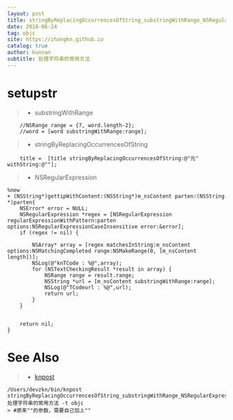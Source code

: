 ```yaml
---
layout: post
title: stringByReplacingOccurrencesOfString_substringWithRange_NSRegularExpression
date: 2018-06-24
tag: objc
site: https://zhangkn.github.io
catalog: true
author: kunnan
subtitle: 处理字符串的常用方法
---
```


# setupstr

>* substringWithRange

```
    //NSRange range = {7, word.length-2};
    //word = [word substringWithRange:range];
```

>* stringByReplacingOccurrencesOfString

```
    title =  [title stringByReplacingOccurrencesOfString:@"元" withString:@""];
```

>* NSRegularExpression

```
%new
+ (NSString*)gettipWithContent:(NSString*)m_nsContent parten:(NSString *)parten{
    NSError* error = NULL;
    NSRegularExpression *regex = [NSRegularExpression regularExpressionWithPattern:parten options:NSRegularExpressionCaseInsensitive error:&error];
    if (regex != nil) {
        
        NSArray* array = [regex matchesInString:m_nsContent options:NSMatchingCompleted range:NSMakeRange(0, [m_nsContent length])];
        NSLog(@"knTCode : %@",array);
        for (NSTextCheckingResult *result in array) {
            NSRange range = result.range;
            NSString *url = [m_nsContent substringWithRange:range];
            NSLog(@"TCodeurl : %@",url);
            return url;
        }
    }
    
    
    return nil;
}
```

# See Also 

>* [knpost](https://github.com/zhangkn/KNBin/blob/master/knpost) 
>
```
/Users/devzkn/bin/knpost stringByReplacingOccurrencesOfString_substringWithRange_NSRegularExpression 处理字符串的常用方法 -t objc
> #原来""的参数，需要自己加上""
```

